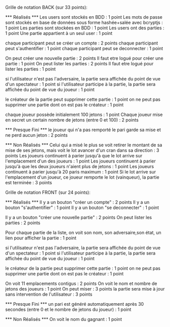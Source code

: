 Grille de notation BACK (sur 33 points):

*** Réalisés ***
Les users sont stockés en BDD : 1 point
Les mots de passe sont stockés en base de données sous forme hashée+salée avec bcryptjs : 1 point
Les parties sont stockées en BDD : 1 point
Les users ont des parties : 1 point
Une partie appartient à un seul user : 1 point

chaque participant peut se créer un compte : 2 points
chaque participant peut s'authentifier : 1 point
chaque participant peut se deconnecter : 1 point

On peut créer une nouvelle partie : 2 points
Il faut etre logué pour créer une partie : 1 point
On peut lister les parties : 2 points
Il faut etre logué pour lister les parties : 1 point

si l'utilisateur n'est pas l'adversaire, la partie sera affichée du point de vue d'un spectateur : 1 point
si l'utilisateur participe à la partie, la partie sera affichée du point de vue du joueur : 1 point

le créateur de la partie peut supprimer cette partie : 1 point
on ne peut pas supprimer une partie dont on est pas le créateur : 1 point

chaque joueur possède initialement 100 jetons : 1 point
Chaque joueur mise en secret un certain nombre de jetons (entre 0 et 100) : 2 points

*** Presque Fini ***
le joueur qui n'a pas remporté le pari garde sa mise et ne perd aucun jeton : 2 points

*** Non Réalisés ***
Celui qui a misé le plus se voit retirer le montant de sa mise de ses jetons, mais voit le lot avancer d'un cran dans sa direction : 3 points
Les joueurs continuent à parier jusqu'à que le lot arrive sur l'emplacement d'un des joueurs : 1 point
Les joueurs continuent à parier jusqu'à que les deux joueurs n'aient plus de jetons : 1 point
Les joueurs continuent à parier jusqu'à 20 paris maximum : 1 point
Si le lot arrive sur l'emplacement d'un joueur, ce joueur remporte le lot (vainqueur), la partie est terminée : 3 points


Grille de notation FRONT (sur 24 points):

*** Réalisés ***
Il y a un bouton "créer un compte" : 2 points
Il y a un bouton "s'authentifier" : 1 point
Il y a un bouton "se deconnecter" : 1 point

Il y a un bouton "créer une nouvelle partie" : 2 points
On peut lister les parties : 2 points

Pour chaque partie de la liste, on voit son nom, son adversaire,son état, un lien pour afficher la partie : 1 point

si l'utilisateur n'est pas l'adversaire, la partie sera affichée du point de vue d'un spectateur : 1 point
si l'utilisateur participe à la partie, la partie sera affichée du point de vue du joueur : 1 point

le créateur de la partie peut supprimer cette partie : 1 point
on ne peut pas supprimer une partie dont on est pas le créateur : 1 point

On voit 11 emplacements contigus : 2 points
On voit le nom et nombre de jetons des joueurs : 1 point
On peut miser : 3 points
la partie sera mise à jour sans intervention de l'utilisateur : 3 points

*** Presque Fini ***
un pari est généré automatiquement après 30 secondes (entre 0 et le nombre de jetons du joueur) : 1 point

*** Non Réalisés ***
On voit le nom du gagnant : 1 point
